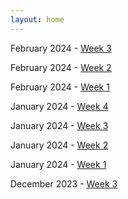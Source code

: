```yaml
---
layout: home
---
```

February 2024 - [Week 3](./devlog/feb24-week-3.md)

February 2024 - [Week 2](./devlog/feb24-week-2.md)

February 2024  - [Week 1](./devlog/feb24-week-1.md)

January 2024  - [Week 4](./devlog/jan24-week-4.md)

January 2024  - [Week 3](./devlog/jan24-week-3.md)

January 2024  - [Week 2](./devlog/jan24-week-2.md)

January 2024  - [Week 1](./devlog/jan24-week-1.md)

December 2023 - [Week 3](./devlog/dec23-week-3.md)

